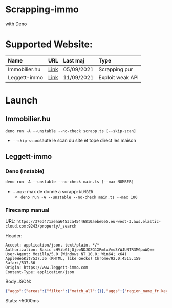 # Scrapping-immo

with Deno

# Supported Website: 

| Name | URL | Last maj | Type |
| :---- | :---- | :---- | :---- |
| Immobilier.hu | [Link](https://immobilier.hu/) | 05/09/2021 | Scrapping pur |
| Leggett-immo | [Link](https://www.leggett-immo.com) | 11/09/2021 | Exploit weak API |


# Launch 

## Immobilier.hu

`deno run -A --unstable --no-check scrapp.ts [--skip-scan]`

- `--skip-scan`:saute le scan du site et tope direct les maison


## Leggett-immo

### Deno (instable)
`deno run -A --unstable --no-check main.ts [--max NUMBER]`

- `--max`: max de donné a scrapp: `NUMBER`
    - `deno run -A --unstable --no-check main.ts --max 100`

### Firecamp manual

URL: `https://376d471aeaa6453ca45446810aebe6e5.eu-west-3.aws.elastic-cloud.com:9243/property/_search`

Header: 
```
Accept: application/json, text/plain, */*
Authorization: Basic cHVibGljOjcwNDJOZG1XRmtxVmo3YWJUNTR3MGpuWQ==
User-Agent: Mozilla/5.0 (Windows NT 10.0; Win64; x64) AppleWebKit/537.36 (KHTML, like Gecko) Chrome/92.0.4515.159 Safari/537.36
Origin: https://www.leggett-immo.com
Content-Type: application/json

```

Body JSON: 
```JSON
{"aggs":{"areas":{"filter":{"match_all":{}},"aggs":{"region_name_fr.keyword":{"filter":{"match_all":{}},"aggs":{"region_name_fr.keyword":{"terms":{"field":"region_name_fr.keyword","size":200}}}}}},"metascore":{"filter":{"match_all":{}},"aggs":{"metascore":{"stats":{"field":"metaScore"}}}},"price5":{"filter":{"match_all":{}},"aggs":{"price":{"range":{"field":"price","ranges":[{"key":"Tout"},{"key":"< 50k","from":0,"to":50000},{"key":"50k - 100k","from":50001,"to":100000},{"key":"100k - 200k","from":100001,"to":200000},{"key":"200k - 300k","from":200001,"to":300000},{"key":"300k - 500k","from":300001,"to":5000000},{"key":"500k - 1M","from":500001,"to":1000000},{"key":"1M +","from":1000001,"to":100000000}]}}}},"region_name6":{"filter":{"match_all":{}},"aggs":{"region_name_fr.keyword":{"terms":{"field":"region_name_fr.keyword","size":10}},"region_name_fr.keyword_count":{"cardinality":{"field":"region_name_fr.keyword"}}}},"department_name7":{"filter":{"match_all":{}},"aggs":{"department_name.keyword":{"terms":{"field":"department_name.keyword","size":10}},"department_name.keyword_count":{"cardinality":{"field":"department_name.keyword"}}}},"primarypropertytype_name_fr8":{"filter":{"match_all":{}},"aggs":{"primarypropertytype_name_fr.keyword":{"terms":{"field":"primarypropertytype_name_fr.keyword","size":50}},"primarypropertytype_name_fr.keyword_count":{"cardinality":{"field":"primarypropertytype_name_fr.keyword"}}}},"bedrooms9":{"filter":{"match_all":{}},"aggs":{"bedrooms":{"range":{"field":"nrbedrooms","ranges":[{"key":"Tout"},{"key":"1-2","from":0,"to":2},{"key":"3-4","from":3,"to":4},{"key":"5-10","from":5,"to":10},{"key":"10 +","from":10,"to":300000}]}}}},"land_m210":{"filter":{"match_all":{}},"aggs":{"land_m2":{"range":{"field":"land_m2","ranges":[{"key":"Tout"},{"key":"0","from":0,"to":0},{"key":"1 - 100","from":1,"to":100},{"key":"200 - 1 000","from":201,"to":1000},{"key":"1 000 - 5 000","from":1001,"to":5000},{"key":"5 000 - 10 000","from":5001,"to":10000},{"key":"10 000 - 100 000","from":100001,"to":1000000},{"key":"1 000 000+","from":1000001,"to":100000000}]}}}}},"size":10000,"from":0,"sort":[{"_score":"desc"}],"highlight":{"fields":{"propname_fr":{},"pubtown":{}}},"_source":["propref","propname_fr","property_id","image_0","image_0_thumb_200","image_0_thumb_400","image_0_thumb_800","image_0_thumb_100","department_name","region_name_fr","pubtown","nrbedrooms","nrbathrooms","region_id","price","land_m2","habitable_m2","primarypropertytype_name_fr"]}
```

Stats: ~5000ms
